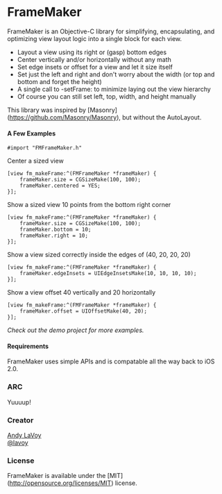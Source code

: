 # FrameMaker

FrameMaker is an Objective-C library for simplifying, encapsulating, and optimizing view layout logic into a single block for each view.

- Layout a view using its right or (gasp) bottom edges
- Center vertically and/or horizontally without any math
- Set edge insets or offset for a view and let it size itself
- Set just the left and right and don't worry about the width (or top and bottom and forget the height)
- A single call to -setFrame: to minimize laying out the view hierarchy
- Of course you can still set left, top, width, and height manually

This library was inspired by [Masonry] (https://github.com/Masonry/Masonry), but without the AutoLayout.

#### A Few Examples

```objc
#import "FMFrameMaker.h"
```
Center a sized view
```objc
[view fm_makeFrame:^(FMFrameMaker *frameMaker) {
	frameMaker.size = CGSizeMake(100, 100);
	frameMaker.centered = YES;
}];
```
Show a sized view 10 points from the bottom right corner
```objc
[view fm_makeFrame:^(FMFrameMaker *frameMaker) {
	frameMaker.size = CGSizeMake(100, 100);
	frameMaker.bottom = 10;
	frameMaker.right = 10;
}];
```
Show a view sized correctly inside the edges of (40, 20, 20, 20)
```objc
[view fm_makeFrame:^(FMFrameMaker *frameMaker) {
	frameMaker.edgeInsets = UIEdgeInsetsMake(10, 10, 10, 10);
}];
```
Show a view offset 40 vertically and 20 horizontally
```objc
[view fm_makeFrame:^(FMFrameMaker *frameMaker) {
	frameMaker.offset = UIOffsetMake(40, 20);
}];
```

*Check out the demo project for more examples.*


#### Requirements

FrameMaker uses simple APIs and is compatable all the way back to iOS 2.0.

### ARC

Yuuuup!

### Creator

[Andy LaVoy](http://github.com/lavoy)  
[@lavoy](https://twitter.com/lavoy)

### License

FrameMaker is available under the [MIT] (http://opensource.org/licenses/MIT) license.
